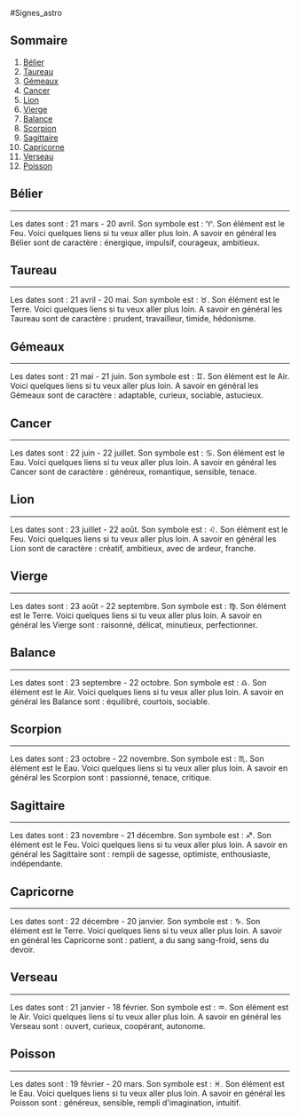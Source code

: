 #Signes_astro

## Sommaire
1. [Bélier](#belier)
2. [Taureau](#Taureau)
3. [Gémeaux](#Gémeaux)
4. [Cancer](#Cancer)
5. [Lion](#Lion)
6. [Vierge](#Vierge)
7. [Balance](#Balance)
8. [Scorpion](#Scorpion)
9. [Sagittaire](#Sagittaire)
10. [Capricorne](#Capricorne)
11. [Verseau](#Verseau)
12. [Poisson](#Poisson)

## Bélier
***
Les dates sont : 21 mars - 20 avril. Son symbole est : ♈. Son élément est le Feu. Voici quelques liens si tu veux aller plus loin.
A savoir en général les Bélier sont de caractère : énergique, impulsif, courageux, ambitieux.

## Taureau
***
Les dates sont : 21 avril - 20 mai. Son symbole est : ♉. Son élément est le Terre. Voici quelques liens si tu veux aller plus loin.
A savoir en général les Taureau sont de caractère : prudent, travailleur, timide, hédonisme.

## Gémeaux
***
Les dates sont : 21 mai - 21 juin. Son symbole est : ♊. Son élément est le Air. Voici quelques liens si tu veux aller plus loin.
A savoir en général les Gémeaux sont de caractère : adaptable, curieux, sociable, astucieux.

## Cancer
***
Les dates sont : 22 juin - 22 juillet. Son symbole est : ♋. Son élément est le Eau. Voici quelques liens si tu veux aller plus loin.
A savoir en général les Cancer sont de caractère : généreux, romantique, sensible, tenace.

## Lion
***
Les dates sont : 23 juillet - 22 août. Son symbole est : ♌. Son élément est le Feu. Voici quelques liens si tu veux aller plus loin.
A savoir en général les Lion sont de caractère : créatif, ambitieux, avec de ardeur, franche.

## Vierge
***
Les dates sont : 23 août - 22 septembre. Son symbole est : ♍. Son élément est le Terre. Voici quelques liens si tu veux aller plus loin.
A savoir en général les Vierge sont : raisonné, délicat, minutieux, perfectionner.

## Balance
***
Les dates sont : 23 septembre - 22 octobre. Son symbole est : ♎. Son élément est le Air. Voici quelques liens si tu veux aller plus loin.
A savoir en général les Balance sont : équilibré, courtois, sociable.

## Scorpion
***
Les dates sont : 23 octobre - 22 novembre. Son symbole est : ♏. Son élément est le Eau. Voici quelques liens si tu veux aller plus loin.
A savoir en général les Scorpion sont : passionné, tenace, critique.

## Sagittaire
***
Les dates sont : 23 novembre - 21 décembre. Son symbole est : ♐. Son élément est le Feu. Voici quelques liens si tu veux aller plus loin.
A savoir en général les Sagittaire sont : rempli de sagesse, optimiste, enthousiaste, indépendante.

## Capricorne
***
Les dates sont : 22 décembre - 20 janvier. Son symbole est : ♑. Son élément est le Terre. Voici quelques liens si tu veux aller plus loin.
A savoir en général les Capricorne sont : patient, a du sang sang-froid, sens du devoir.

## Verseau
***
Les dates sont : 21 janvier - 18 février. Son symbole est : ♒. Son élément est le Air. Voici quelques liens si tu veux aller plus loin.
A savoir en général les Verseau sont : ouvert, curieux, coopérant, autonome.

## Poisson
***
Les dates sont : 19 février - 20 mars. Son symbole est : ♓. Son élément est le Eau. Voici quelques liens si tu veux aller plus loin.
A savoir en général les Poisson sont : généreux, sensible, rempli d'imagination, intuitif.






